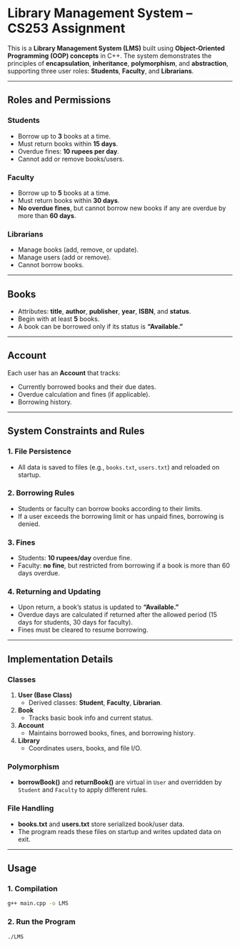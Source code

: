 # Library Management System – CS253 Assignment

This is a **Library Management System (LMS)** built using **Object‐Oriented Programming (OOP) concepts** in C++. The system demonstrates the principles of **encapsulation**, **inheritance**, **polymorphism**, and **abstraction**, supporting three user roles: **Students**, **Faculty**, and **Librarians**.

---

## Roles and Permissions

### Students
- Borrow up to **3** books at a time.
- Must return books within **15 days**.
- Overdue fines: **10 rupees per day**.
- Cannot add or remove books/users.

### Faculty
- Borrow up to **5** books at a time.
- Must return books within **30 days**.
- **No overdue fines**, but cannot borrow new books if any are overdue by more than **60 days**.

### Librarians
- Manage books (add, remove, or update).
- Manage users (add or remove).
- Cannot borrow books.

---

## Books
- Attributes: **title**, **author**, **publisher**, **year**, **ISBN**, and **status**.
- Begin with at least **5** books.
- A book can be borrowed only if its status is **“Available.”**

---

## Account
Each user has an **Account** that tracks:
- Currently borrowed books and their due dates.
- Overdue calculation and fines (if applicable).
- Borrowing history.

---

## System Constraints and Rules

### 1. File Persistence  
   - All data is saved to files (e.g., `books.txt`, `users.txt`) and reloaded on startup.

### 2. Borrowing Rules  
   - Students or faculty can borrow books according to their limits.
   - If a user exceeds the borrowing limit or has unpaid fines, borrowing is denied.

### 3. Fines  
   - Students: **10 rupees/day** overdue fine.  
   - Faculty: **no fine**, but restricted from borrowing if a book is more than 60 days overdue.

### 4. Returning and Updating  
   - Upon return, a book’s status is updated to **“Available.”**
   - Overdue days are calculated if returned after the allowed period (15 days for students, 30 days for faculty).
   - Fines must be cleared to resume borrowing.

---

## Implementation Details

### Classes
1. **User (Base Class)**  
   - Derived classes: **Student**, **Faculty**, **Librarian**.  
2. **Book**  
   - Tracks basic book info and current status.  
3. **Account**  
   - Maintains borrowed books, fines, and borrowing history.  
4. **Library**  
   - Coordinates users, books, and file I/O.

### Polymorphism
- **borrowBook()** and **returnBook()** are virtual in `User` and overridden by `Student` and `Faculty` to apply different rules.

### File Handling
- **books.txt** and **users.txt** store serialized book/user data.
- The program reads these files on startup and writes updated data on exit.

---

## Usage

### 1. Compilation
```bash
g++ main.cpp -o LMS
```

### 2. Run the Program
```bash
./LMS
